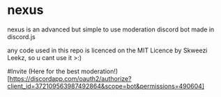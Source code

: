 # nexus
nexus is an advanced but simple to use moderation discord bot made in discord.js

any code used in this repo is licenced on the MIT Licence by Skweezi Leekz, so u cant use it >:)

#Invite
(Here for the best moderation!)[https://discordapp.com/oauth2/authorize?client_id=372109563987492864&scope=bot&permissions=490604]
